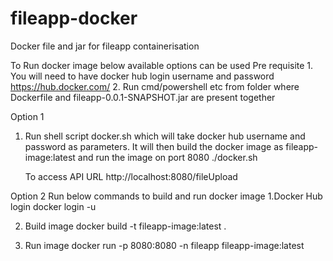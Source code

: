 # fileapp-docker
Docker file and jar for fileapp containerisation 

To Run docker image below available options can be used
Pre requisite
	1. You will need to have docker hub login username and password https://hub.docker.com/
	2. Run cmd/powershell etc from folder where Dockerfile and fileapp-0.0.1-SNAPSHOT.jar are present together
	
Option 1 
1. Run shell script docker.sh which will take docker hub username and password as parameters. It will then build the docker image as fileapp-image:latest and run the image on port 8080
	./docker.sh <usernam> <password>
	
	To access API URL http://localhost:8080/fileUpload
	
	
Option 2 
Run below commands to build and run docker image
1.Docker Hub login 
	docker login -u <username>
	
2. Build image
	docker build -t fileapp-image:latest .
	
3. Run image 
	docker run  -p 8080:8080 -n fileapp fileapp-image:latest
	